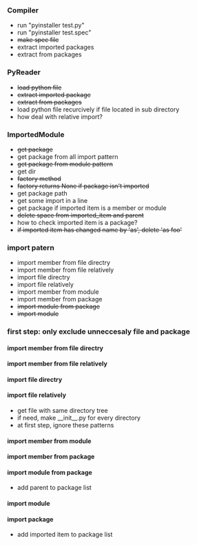 ### Compiler
- run "pyinstaller test.py"
- run "pyinstaller test.spec"
- ~~make spec file~~
- extract imported packages
- extract from packages

### PyReader
- ~~load python file~~
- ~~extract imported package~~
- ~~extract from packages~~
- load python file recurcively if file located in sub directory
- how deal with relative import?

### ImportedModule
- ~~get package~~
- get package from all import pattern
- ~~get package from module pattern~~
- get dir
- ~~factory method~~
- ~~factory returns None if package isn't imported~~
- get package path
- get some import in a line
- get package if imported item is a member or module
- ~~delete space from imported_item and parent~~
- how to check imported item is a package?
- ~~if imported item has changed name by 'as', delete 'as foo'~~

### import patern
- import member from file directry
- import member from file relatively
- import file directry
- import file relatively
- import member from module
- import member from package
- ~~import module from package~~
- ~~import module~~

### first step: only exclude unneccesaly file and package
#### import member from file directry
#### import member from file relatively
#### import file directry
#### import file relatively
- get file with same directory tree
- if need, make \_\_init\_\_.py for every directory
- at first step, ignore these patterns

#### import member from module
#### import member from package
#### import module from package
- add parent to package list

#### import module
#### import package
- add imported item to package list